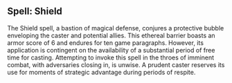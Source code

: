 ## Spell: Shield

The Shield spell, a bastion of magical defense, conjures a protective bubble enveloping the caster and potential allies. This ethereal barrier boasts an armor score of 6 and endures for ten game paragraphs. However, its application is contingent on the availability of a substantial period of free time for casting. Attempting to invoke this spell in the throes of imminent combat, with adversaries closing in, is unwise. A prudent caster reserves its use for moments of strategic advantage during periods of respite.